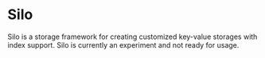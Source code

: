 # Silo

Silo is a storage framework for creating customized key-value storages with
index support. Silo is currently an experiment and not ready for usage.